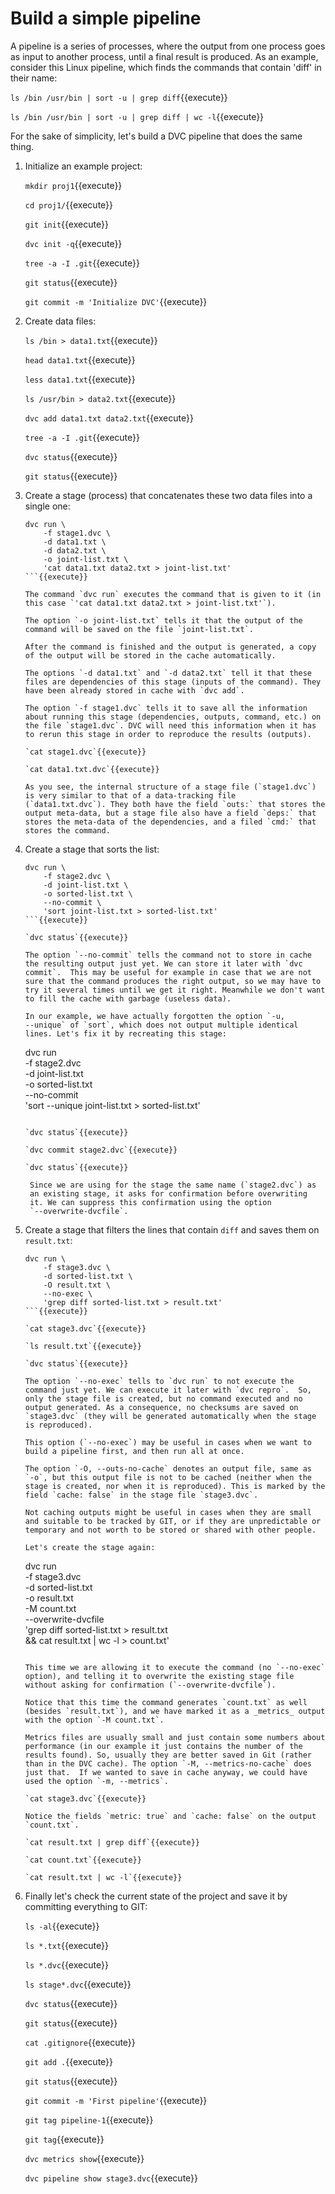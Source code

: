 # Build a simple pipeline

A pipeline is a series of processes, where the output from one process
goes as input to another process, until a final result is produced. As
an example, consider this Linux pipeline, which finds the commands
that contain 'diff' in their name:

`ls /bin /usr/bin | sort -u | grep diff`{{execute}}

`ls /bin /usr/bin | sort -u | grep diff | wc -l`{{execute}}

For the sake of simplicity, let's build a DVC pipeline that does the
same thing.

1. Initialize an example project:

   `mkdir proj1`{{execute}}
   
   `cd proj1/`{{execute}}
   
   `git init`{{execute}}
   
   `dvc init -q`{{execute}}
   
   `tree -a -I .git`{{execute}}
   
   `git status`{{execute}}
   
   `git commit -m 'Initialize DVC'`{{execute}}

2. Create data files:

   `ls /bin > data1.txt`{{execute}}
   
   `head data1.txt`{{execute}}
   
   `less data1.txt`{{execute}}
   
   `ls /usr/bin > data2.txt`{{execute}}

   `dvc add data1.txt data2.txt`{{execute}}
   
   `tree -a -I .git`{{execute}}
   
   `dvc status`{{execute}}
   
   `git status`{{execute}}

3. Create a stage (process) that concatenates these two data files
   into a single one:
   
   ```
   dvc run \
       -f stage1.dvc \
       -d data1.txt \
       -d data2.txt \
       -o joint-list.txt \
       'cat data1.txt data2.txt > joint-list.txt'
   ```{{execute}} 
   
   The command `dvc run` executes the command that is given to it (in
   this case `'cat data1.txt data2.txt > joint-list.txt'`).
   
   The option `-o joint-list.txt` tells it that the output of the
   command will be saved on the file `joint-list.txt`.
   
   After the command is finished and the output is generated, a copy
   of the output will be stored in the cache automatically.
   
   The options `-d data1.txt` and `-d data2.txt` tell it that these
   files are dependencies of this stage (inputs of the command). They
   have been already stored in cache with `dvc add`.
   
   The option `-f stage1.dvc` tells it to save all the information
   about running this stage (dependencies, outputs, command, etc.) on
   the file `stage1.dvc`. DVC will need this information when it has
   to rerun this stage in order to reproduce the results (outputs).
   
   `cat stage1.dvc`{{execute}}
   
   `cat data1.txt.dvc`{{execute}} 
   
   As you see, the internal structure of a stage file (`stage1.dvc`)
   is very similar to that of a data-tracking file
   (`data1.txt.dvc`). They both have the field `outs:` that stores the
   output meta-data, but a stage file also have a field `deps:` that
   stores the meta-data of the dependencies, and a filed `cmd:` that
   stores the command.
   
4. Create a stage that sorts the list:

   ```
   dvc run \
       -f stage2.dvc \
       -d joint-list.txt \
       -o sorted-list.txt \
       --no-commit \
       'sort joint-list.txt > sorted-list.txt'
   ```{{execute}}
   
   `dvc status`{{execute}}
   
   The option `--no-commit` tells the command not to store in cache
   the resulting output just yet. We can store it later with `dvc
   commit`.  This may be useful for example in case that we are not
   sure that the command produces the right output, so we may have to
   try it several times until we get it right. Meanwhile we don't want
   to fill the cache with garbage (useless data).
   
   In our example, we have actually forgotten the option `-u,
   --unique` of `sort`, which does not output multiple identical
   lines. Let's fix it by recreating this stage:
   
   ```
   dvc run \
       -f stage2.dvc \
       -d joint-list.txt \
       -o sorted-list.txt \
       --no-commit \
       'sort --unique joint-list.txt > sorted-list.txt'
   ```{{execute}}
   
   `dvc status`{{execute}}
   
   `dvc commit stage2.dvc`{{execute}}
   
   `dvc status`{{execute}}
   
    Since we are using for the stage the same name (`stage2.dvc`) as
    an existing stage, it asks for confirmation before overwriting
    it. We can suppress this confirmation using the option
    `--overwrite-dvcfile`.

5. Create a stage that filters the lines that contain `diff` and saves
   them on `result.txt`:

   ```
   dvc run \
       -f stage3.dvc \
       -d sorted-list.txt \
       -O result.txt \
       --no-exec \
       'grep diff sorted-list.txt > result.txt'
   ```{{execute}}
   
   `cat stage3.dvc`{{execute}}
   
   `ls result.txt`{{execute}}
   
   `dvc status`{{execute}}

   The option `--no-exec` tells to `dvc run` to not execute the
   command just yet. We can execute it later with `dvc repro`.  So,
   only the stage file is created, but no command executed and no
   output generated. As a consequence, no checksums are saved on
   `stage3.dvc` (they will be generated automatically when the stage
   is reproduced).
   
   This option (`--no-exec`) may be useful in cases when we want to
   build a pipeline first, and then run all at once.
   
   The option `-O, --outs-no-cache` denotes an output file, same as
   `-o`, but this output file is not to be cached (neither when the
   stage is created, nor when it is reproduced). This is marked by the
   field `cache: false` in the stage file `stage3.dvc`.
   
   Not caching outputs might be useful in cases when they are small
   and suitable to be tracked by GIT, or if they are unpredictable or
   temporary and not worth to be stored or shared with other people.
   
   Let's create the stage again:

   ```
   dvc run \
       -f stage3.dvc \
       -d sorted-list.txt \
       -o result.txt \
       -M count.txt \
       --overwrite-dvcfile \
       'grep diff sorted-list.txt > result.txt \
        && cat result.txt | wc -l > count.txt'
   ```{{execute}}
   
   This time we are allowing it to execute the command (no `--no-exec`
   option), and telling it to overwrite the existing stage file
   without asking for confirmation (`--overwrite-dvcfile`).
   
   Notice that this time the command generates `count.txt` as well
   (besides `result.txt`), and we have marked it as a _metrics_ output
   with the option `-M count.txt`.
   
   Metrics files are usually small and just contain some numbers about
   performance (in our example it just contains the number of the
   results found). So, usually they are better saved in Git (rather
   than in the DVC cache). The option `-M, --metrics-no-cache` does
   just that.  If we wanted to save in cache anyway, we could have
   used the option `-m, --metrics`.
   
   `cat stage3.dvc`{{execute}}
   
   Notice the fields `metric: true` and `cache: false` on the output
   `count.txt`.
   
   `cat result.txt | grep diff`{{execute}}
   
   `cat count.txt`{{execute}}
   
   `cat result.txt | wc -l`{{execute}}

6. Finally let's check the current state of the project and save it by
   committing everything to GIT:
   
   `ls -al`{{execute}}
   
   `ls *.txt`{{execute}}

   `ls *.dvc`{{execute}}
   
   `ls stage*.dvc`{{execute}}
   
   `dvc status`{{execute}}
   
   `git status`{{execute}}
   
   `cat .gitignore`{{execute}}
   
   `git add .`{{execute}}
   
   `git status`{{execute}}
   
   `git commit -m 'First pipeline'`{{execute}}
   
   `git tag pipeline-1`{{execute}}
   
   `git tag`{{execute}}
   
   `dvc metrics show`{{execute}}
   
   `dvc pipeline show stage3.dvc`{{execute}}
   
